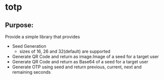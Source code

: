 # totp

## Purpose:
Provide a simple library that provides
- Seed Generation
    - sizes of 16, 26 and 32(default) are supported
- Generate QR Code and return as image.Image of a seed for a target user
- Generate QR Code and return as Base64 of a seed for a target user
- Generate OTP using seed and return previous, current, next and remaining seconds

